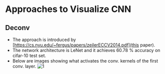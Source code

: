 # Approaches to Visualize CNN
## Deconv
- The approach is introduced by [https://cs.nyu.edu/~fergus/papers/zeilerECCV2014.pdf](this paper).
- The network architecture is LeNet and it achieves 60.78 % accuracy on cifar-10 test set.
- Below are images showing what activates the conv. kernels of the first conv. layer.
![1](https://github.com/Qcer17/CNN/blob/master/img/1.PNG)
